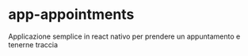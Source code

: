 # app-appointments
Applicazione semplice in react nativo per prendere un appuntamento e tenerne traccia
